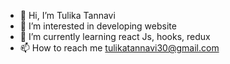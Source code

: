 - 👋 Hi, I’m Tulika Tannavi
- 👀 I’m interested in developing website
- 🌱 I’m currently learning react Js, hooks, redux
- 📫 How to reach me tulikatannavi30@gmail.com

<!---
tulika3/tulika3 is a ✨ special ✨ repository because its `README.md` (this file) appears on your GitHub profile.
You can click the Preview link to take a look at your changes.
--->
